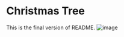 # Christmas Tree
This is the final version of README.
![image](https://github.com/user-attachments/assets/19e846fe-d5a1-4101-877c-23be1f23e6fa)
